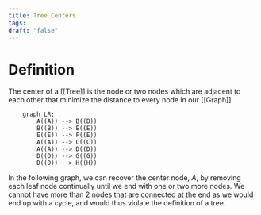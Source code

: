 ```yaml
---
title: Tree Centers
tags: 
draft: "false"
---
```

# Definition
The center of a [[Tree]] is the node or two nodes which are adjacent to each other that minimize the distance to every node in our [[Graph]]. 

```mermaid
	graph LR;
		A((A)) --> B((B))
		B((B)) --> E((E))
		E((E)) --> F((E))
		A((A)) --> C((C))
		A((A)) --> D((D))
		D((D)) --> G((G))
		D((D)) --> H((H))
```
In the following graph, we can recover the center node, $A$, by removing each leaf node continually until we end with one or two more nodes. We cannot have more than 2 nodes that are connected at the end as we would end up with a cycle, and would thus violate the definition of a tree. 


